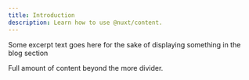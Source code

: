 ```yaml
---
title: Introduction
description: Learn how to use @nuxt/content.
---
```


Some excerpt text goes here for the sake of displaying something in the blog section

<!--more-->

Full amount of content beyond the more divider.
